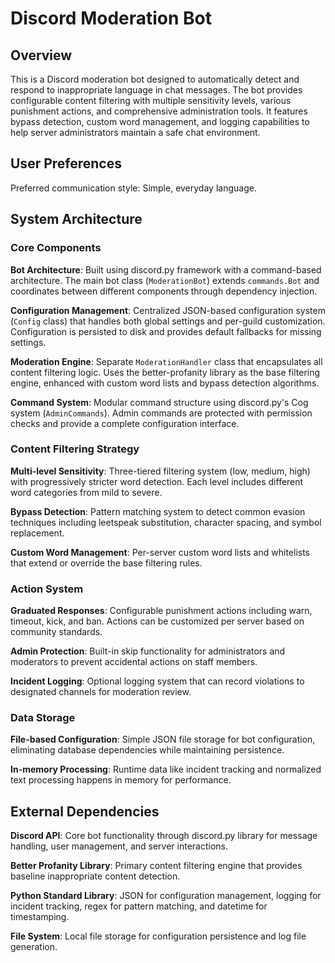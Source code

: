 # Discord Moderation Bot

## Overview

This is a Discord moderation bot designed to automatically detect and respond to inappropriate language in chat messages. The bot provides configurable content filtering with multiple sensitivity levels, various punishment actions, and comprehensive administration tools. It features bypass detection, custom word management, and logging capabilities to help server administrators maintain a safe chat environment.

## User Preferences

Preferred communication style: Simple, everyday language.

## System Architecture

### Core Components

**Bot Architecture**: Built using discord.py framework with a command-based architecture. The main bot class (`ModerationBot`) extends `commands.Bot` and coordinates between different components through dependency injection.

**Configuration Management**: Centralized JSON-based configuration system (`Config` class) that handles both global settings and per-guild customization. Configuration is persisted to disk and provides default fallbacks for missing settings.

**Moderation Engine**: Separate `ModerationHandler` class that encapsulates all content filtering logic. Uses the better-profanity library as the base filtering engine, enhanced with custom word lists and bypass detection algorithms.

**Command System**: Modular command structure using discord.py's Cog system (`AdminCommands`). Admin commands are protected with permission checks and provide a complete configuration interface.

### Content Filtering Strategy

**Multi-level Sensitivity**: Three-tiered filtering system (low, medium, high) with progressively stricter word detection. Each level includes different word categories from mild to severe.

**Bypass Detection**: Pattern matching system to detect common evasion techniques including leetspeak substitution, character spacing, and symbol replacement.

**Custom Word Management**: Per-server custom word lists and whitelists that extend or override the base filtering rules.

### Action System

**Graduated Responses**: Configurable punishment actions including warn, timeout, kick, and ban. Actions can be customized per server based on community standards.

**Admin Protection**: Built-in skip functionality for administrators and moderators to prevent accidental actions on staff members.

**Incident Logging**: Optional logging system that can record violations to designated channels for moderation review.

### Data Storage

**File-based Configuration**: Simple JSON file storage for bot configuration, eliminating database dependencies while maintaining persistence.

**In-memory Processing**: Runtime data like incident tracking and normalized text processing happens in memory for performance.

## External Dependencies

**Discord API**: Core bot functionality through discord.py library for message handling, user management, and server interactions.

**Better Profanity Library**: Primary content filtering engine that provides baseline inappropriate content detection.

**Python Standard Library**: JSON for configuration management, logging for incident tracking, regex for pattern matching, and datetime for timestamping.

**File System**: Local file storage for configuration persistence and log file generation.